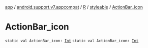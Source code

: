 [app](../../../index.md) / [android.support.v7.appcompat](../../index.md) / [R](../index.md) / [styleable](index.md) / [ActionBar_icon](./-action-bar_icon.md)

# ActionBar_icon

`static val ActionBar_icon: `[`Int`](https://kotlinlang.org/api/latest/jvm/stdlib/kotlin/-int/index.html)
`static val ActionBar_icon: `[`Int`](https://kotlinlang.org/api/latest/jvm/stdlib/kotlin/-int/index.html)